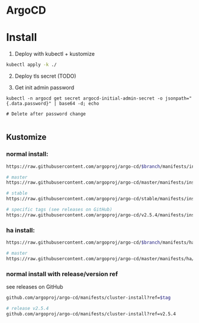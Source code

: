 # ArgoCD

# Install
1. Deploy with kubectl + kustomize
```bash
kubectl apply -k ./
```
2. Deploy tls secret
   (TODO)

3. Get init admin password
```
kubectl -n argocd get secret argocd-initial-admin-secret -o jsonpath="{.data.password}" | base64 -d; echo

# Delete after password change
 
```

## Kustomize

### normal install:

```bash
https://raw.githubusercontent.com/argoproj/argo-cd/$branch/manifests/install.yaml

# master
https://raw.githubusercontent.com/argoproj/argo-cd/master/manifests/install.yaml

# stable
https://raw.githubusercontent.com/argoproj/argo-cd/stable/manifests/install.yaml

# specific tags (see releases on GitHub)
https://raw.githubusercontent.com/argoproj/argo-cd/v2.5.4/manifests/install.yaml
```

### ha install:
```bash
https://raw.githubusercontent.com/argoproj/argo-cd/$branch/manifests/ha/install.yaml

# master
https://raw.githubusercontent.com/argoproj/argo-cd/master/manifests/ha/install.yaml
```

### normal install with release/version ref
see releases on GitHub


```bash
github.com/argoproj/argo-cd/manifests/cluster-install?ref=$tag

# release v2.5.4
github.com/argoproj/argo-cd/manifests/cluster-install?ref=v2.5.4
```